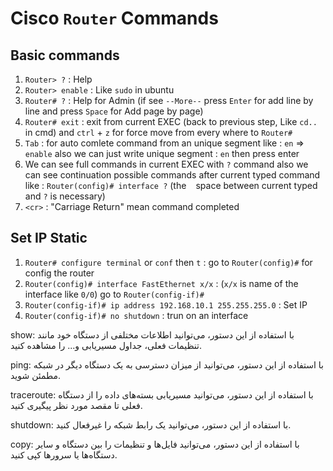# Cisco `Router` Commands
## Basic commands
1. `Router> ?` : Help
2. `Router> enable` : Like `sudo` in ubuntu
3. `Router# ?` : Help for Admin (if see `--More--` press `Enter` for add line by line and press `Space` for Add page by page)
4. `Router# exit` : exit from current EXEC (back to previous step, Like `cd..` in cmd) and `ctrl` + `z` for force move from every where to `Router#`
5. `Tab` : for auto comlete command from an unique segment like : `en` => `enable` also we can just write unique segment : `en` then press enter
6. We can see full commands in current EXEC with `?` command also we can see continuation possible commands after current typed command like : `Router(config)# interface ?` (the ` ` space between current typed and `?` is necessary)
7. `<cr>` : "Carriage Return" mean command completed




## Set IP Static
1. `Router# configure terminal` or `conf` then `t` : go to `Router(config)#` for config the router 
2. `Router(config)# interface FastEthernet x/x` : (`x/x` is name of the interface like `0/0`) go to `Router(config-if)#`
3. `Router(config-if)# ip address 192.168.10.1 255.255.255.0` : Set IP
4. `Router(config-if)# no shutdown` : trun on an interface

show: با استفاده از این دستور، می‌توانید اطلاعات مختلفی از دستگاه خود مانند تنظیمات فعلی، جداول مسیریابی و... را مشاهده کنید.

ping: با استفاده از این دستور، می‌توانید از میزان دسترسی به یک دستگاه دیگر در شبکه مطمئن شوید.

traceroute: با استفاده از این دستور، می‌توانید مسیریابی بسته‌های داده را از دستگاه فعلی تا مقصد مورد نظر پیگیری کنید.

shutdown: با استفاده از این دستور، می‌توانید یک رابط شبکه را غیرفعال کنید.

copy: با استفاده از این دستور، می‌توانید فایل‌ها و تنظیمات را بین دستگاه و سایر دستگاه‌ها یا سرورها کپی کنید.